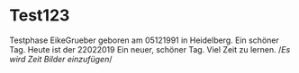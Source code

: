 # Test123
Testphase
EikeGrueber geboren am 05121991 in Heidelberg.
Ein schöner Tag.
Heute ist der 22022019
Ein neuer, schöner Tag. Viel Zeit zu lernen.
/*Es wird Zeit Bilder einzufügen*/
